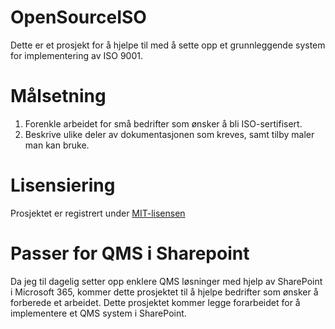 # OpenSourceISO
Dette er et prosjekt for å hjelpe til med å sette opp et grunnleggende system for implementering av ISO 9001.


# Målsetning
1. Forenkle arbeidet for små bedrifter som ønsker å bli ISO-sertifisert.
2. Beskrive ulike deler av dokumentasjonen som kreves, samt tilby maler man kan bruke.


# Lisensiering
Prosjektet er registrert under [MIT-lisensen](https://github.com/dkaaven/OpenSourceISO/blob/main/LICENSE)


# Passer for QMS i Sharepoint
Da jeg til dagelig setter opp enklere QMS løsninger med hjelp av SharePoint i Microsoft 365, kommer dette prosjektet til å hjelpe bedrifter som ønsker å forberede et arbeidet.
Dette prosjektet kommer legge forarbeidet for å implementere et QMS system i SharePoint.

